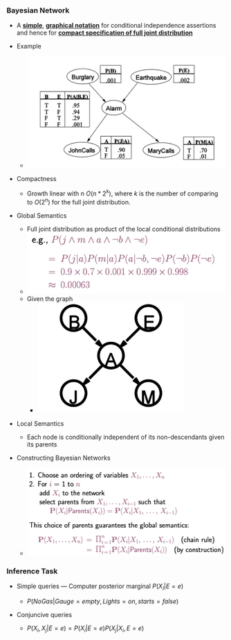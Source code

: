 ### Bayesian Network

-  A **<u>simple</u>**, **<u>graphical notation</u>** for conditional independence assertions and hence for **<u>compact specification of full joint distribution</u>**
- Example
  - ![image-20190621230616254](assets/image-20190621230616254.png)
- Compactness
  - Growth linear with n $O(n*2^k)$, where $k$ is the number of comparing to $O(2^n)$ for the full joint distribution.
- Global Semantics
  - Full joint distribution as product of the local conditional distributions
  - ![image-20190621231259631](assets/image-20190621231259631.png)
  - Given the graph
    - ![image-20190621231332372](assets/image-20190621231332372.png)

- Local Semantics
  - Each node is conditionally independent of its non-descendants given its parents
- Constructing Bayesian Networks
  - ![image-20190621232217585](assets/image-20190621232217585.png)



### Inference Task

- Simple queries — Computer posterior marginal $P(X_I|E=e)$

  - $P(NoGas|Gauge=empty,Lights=on, starts=false)$
  
- Conjuncive queries

  - $P(X_i,X_j|E=e) = P(X_i|E=e)P(X_j|X_i,E=e)$

  